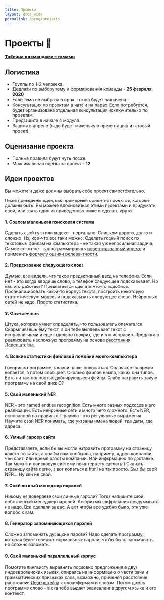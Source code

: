 ```yaml
---
title: Проекты
layout: docs_wide
permalink: /prog/projects
---
```


# Проекты 🚀

<a href="{{ site.data.links.projects.url }}" target="blank">
<b>Таблица с командами и темами</b>
</a>

## Логистика

* Группы по 1-2 человека.
* Дедлайн по выбору тему и формирования команды - **25 февраля 2020**
* Если тема не выбрана в срок, то она будет назначена.
* Консультация по проектам в чате и на парах. Если потребуется, будет организована отдельная консультация исключительно по проектам.
* Предзащита в начале 4 модуля.
* Защита в апреле (надо будет маленькую презентацию и готовый проект).

## Оценивание проекта

* Полные правила будут чуть позже.
* Максимальная оценка за проект - **12**

## Идеи проектов

<div class="alert alert-warning" role="alert">
Вы можете и даже должны выбрать себе проект самостоятельно.

Ниже приведены идеи, как примерный ориентир проектов, которые должны быть.
Вы можете вдохновиться этими проектами и придумать свой,
или взять один из приведенных ниже и сделать круто.
</div>

#### 1. Совсем маленькая поисковая система
Сделать свой гугл или яндекс - нереально. Слишком дорого, долго и сложно.
Но, кое-что все таки можно. Сделать годный поиск по текстовым файлам
на компьютера - не такая уж непосильная задача.
Самое сложное - запрограммировать
[инвертированный индекс](https://ru.wikipedia.org/wiki/%D0%98%D0%BD%D0%B2%D0%B5%D1%80%D1%82%D0%B8%D1%80%D0%BE%D0%B2%D0%B0%D0%BD%D0%BD%D1%8B%D0%B9_%D0%B8%D0%BD%D0%B4%D0%B5%D0%BA%D1%81) и
применить [формулу оценки релевантности](https://ru.wikipedia.org/wiki/TF-IDF).

#### 2. Предсказание следующего слова
Думаю, все видели, что такое предиктивный ввод на телефоне. Если нет - это когда вводишь слово, а телефон следующее подсказывает. Но как это работает? Предлагается сделать что-то подобное. Проанализировать какой-то корпус текста, построить некоторую статистическую модель и подсказывать следующее слово. Нейронных сетей не надо. Просто статистика.

#### 3. Опечаточник
Штука, которая умеет определять, что пользователь опечатался. Скармливаешь ему текст, а он тебе выплевывает текст с исправлениями и еще отдельно говорит, где и что исправил. Предлагаю реализовать несложную программу на основе
[расстояния Левенштейна](https://ru.wikipedia.org/wiki/%D0%A0%D0%B0%D1%81%D1%81%D1%82%D0%BE%D1%8F%D0%BD%D0%B8%D0%B5_%D0%9B%D0%B5%D0%B2%D0%B5%D0%BD%D1%88%D1%82%D0%B5%D0%B9%D0%BD%D0%B0).

#### 4. Всякие статистики файловой помойки моего компьютера
Говоришь программе, в какой папке покопаться. Она какое-то время копается, а потом сообщает. Сколько файлов нашла, каких они типов. Есть ли там полностью дублирующиеся файлы. Слабо натравить такую программу на свой диск D?

#### 5. Свой маленький NER
NER - это named entities recognition. Есть много разных подходов к его реализации. Есть нейронные сети и много чего сложного. Есть NER, основанный на правилах. Правила - это регулярные выражения. Научите свой NER понимать, где указаны имена людей, где даты, где адреса.

#### 6. Умный парсер сайта
Представляете, если бы вы могли натравить программу на страницу какого-то сайта, а она бы вам сообщила, например, адрес компании, чей сайт. Или время работы компании. Или информацию по доставке. Так можно и поисковую систему по интернету сделать:) Скачать страницу сайта легко, а вот копаться в html не так просто. Был бы свой NER… Ну или не свой.

#### 7. Свой личный менеджер паролей
Никому не доверяете свои личные пароли? Тогда напишите свой собственный менеджер паролей. Алгоритмы шифрования придумывать не надо. Все сделали за вас. А вот чтобы все удобно было, это уже вопрос к вам.

#### 8. Генератор запоминающихся паролей
Сложно запоминать дурацкие пароли? Надо сделать программу, которая будет генерить нормальные пароли, чтобы было запоминать, но сложно взломать.

#### 9. Свой маленький параллельный корпус  
Помогите лингвисту выравнять пословно предложения в двух индоевропейских языках, опираясь на информацию о части речи и грамматических признаках слов, возможно, применяя расстояние расстояние [Левенштейна](https://ru.wikipedia.org/wiki/%D0%A0%D0%B0%D1%81%D1%81%D1%82%D0%BE%D1%8F%D0%BD%D0%B8%D0%B5_%D0%94%D0%B0%D0%BC%D0%B5%D1%80%D0%B0%D1%83_%E2%80%94_%D0%9B%D0%B5%D0%B2%D0%B5%D0%BD%D1%88%D1%82%D0%B5%D0%B9%D0%BD%D0%B0) к словоформам и словам. Потом даешь программе слово - а она тебе выдает эквивалент в другом языке и его контекст. 




